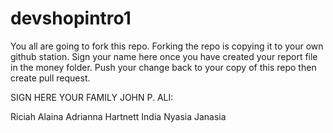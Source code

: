 # devshopintro1
You all are going to fork this repo. Forking the repo is copying it to your own github station.
Sign your name here once you have created your report file in the money folder.
Push your change back to your copy of this repo then create pull request.


SIGN HERE YOUR FAMILY JOHN P. ALI:

Riciah
Alaina
Adrianna Hartnett
India
Nyasia 
Janasia

